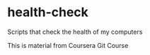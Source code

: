 # health-check
Scripts that check the health of my computers

This is material from Coursera Git Course

